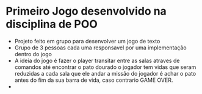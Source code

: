 # Primeiro Jogo desenvolvido na disciplina de POO
- Projeto feito em grupo para desenvolver um jogo de texto
- Grupo de 3 pessoas cada uma responsavel por uma implementação dentro do jogo
- A ideia do jogo é fazer o player transitar entre as salas atraves de comandos até encontrar o pato dourado o jogador tem vidas que seram reduzidas a cada sala que ele andar a missão do jogador é achar o pato antes do fim da sua barra de vida, caso contrario GAME OVER.
- 

